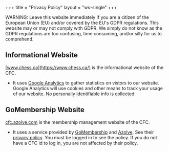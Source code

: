 +++
title = "Privacy Policy"
layout = "ws-single"
+++

WARNING:  Leave this website immediately 
if you are a citizen of the European Union (EU) and/or
covered by the EU's GDPR regulations.
This website may or may not comply with GDPR.
We simply do not know as the GDPR regulations are too confusing,
time consuming, and/or silly for us to comprehend.


## Informational Website

[www.chess.ca](https://www.chess.ca/)
is the informational website of the CFC.

* It uses [Google Analytics](https://marketingplatform.google.com/about/analytics/)
  to gather statistics on vistors to our website.
  Google Analytics will use cookies and other means to track your usage
  of our website. No personally identifiable info is collected.

## GoMembership Website

[cfc.azolve.com](https://cfc.azolve.com)
is the membership management website of the CFC.

* It uses a service provided by
  [GoMembership](https://cfc.azolve.com/Workbench/AboutUs?param=policy)
  and [Azolve](https://www.azolve.com/).
  See their [privacy policy](https://cfc.azolve.com/Workbench/AboutUs?param=policy).
  You must be logged in to see the policy.
  If you do not have a CFC id to log in, you are not affected by their policy. 
